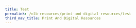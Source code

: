 ```yaml
---
title: Test
permalink: /nlb-resources/print-and-digital-resources/test
third_nav_title: Print And Digital Resources
---
```


